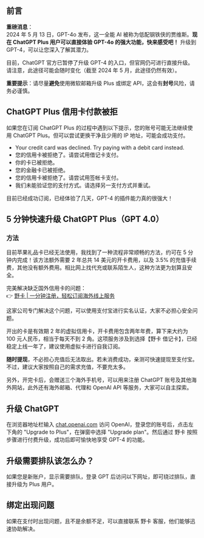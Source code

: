 ## 前言

**重磅消息**：  
2024 年 5 月 13 日，GPT-4o 发布，这一全能 AI 被称为低配钢铁侠的贾维斯。**现在 ChatGPT Plus 用户可以直接体验 GPT-4o 的强大功能，快来感受吧！** 升级到 GPT-4，可以让您深入了解其潜力。

目前，ChatGPT 官方已暂停了升级 GPT-4 的入口，但官网仍可进行直接升级。请注意，此途径可能会随时变化（截至 2024 年 5 月，此途径仍然有效）。

**重要提示**：请尽量**避免**使用微软邮箱升级 Plus 或绑定 API，这会有**封号**风险，请务必谨慎。

## ChatGPT Plus 信用卡付款被拒

如果您在订阅 ChatGPT Plus 的过程中遇到以下提示，您的账号可能无法继续使用 ChatGPT Plus。但可以尝试更换干净且少用的 IP 地址，可能会成功支付。

- Your credit card was declined. Try paying with a debit card instead.
- 您的信用卡被拒绝了。请尝试用借记卡支付。
- 你的卡已被拒绝。
- 您的金融卡已被拒绝。
- 您的信用卡被拒绝了。请尝试用签帐卡支付。
- 我们未能验证您的支付方式。请选择另一支付方式并重试。

目前已经成功订阅，已经体验了几天，GPT-4 的插件能力真的很强大！

## 5 分钟快速升级 ChatGPT Plus（GPT 4.0）

### 方法

目前苹果礼品卡已经无法使用，我找到了一种流程非常顺畅的方法，约可在 5 分钟内完成！该方法额外需要 2 年总共 14 美元的开卡费用，以及 3.5% 的充值手续费，其他没有额外费用。相比网上找代充或联系陌生人，这种方法更为划算且安全。

完美解决缺乏国外信用卡的问题：  
👉 [野卡 | 一分钟注册，轻松订阅海外线上服务](https://bit.ly/bewildcard)  

这家公司专门解决这个问题，可以使用支付宝进行实名认证，大家不必担心安全问题。

开出的卡是有效期 2 年的虚拟信用卡，开卡费用包含两年年费，算下来大约为 100 元人民币，相当于每天不到 2 角。这项服务涉及到选择【野卡 借记卡】，已经稳定上线一年了，建议使用虚拟卡进行自我订阅。

**随时提现**，不必担心充值后无法取出。若未消费成功，亲测可快速提现至支付宝。不过，建议大家按照自己的需求充值，不要充太多。

另外，开完卡后，会赠送三个海外手机号，可以用来注册 ChatGPT 账号及其他海外网站，此外还有海外邮箱、代理和 OpenAI API 等服务，大家可以自主探索。

## 升级 ChatGPT

在浏览器地址栏输入 [chat.openai.com](https://chat.openai.com/) 访问 OpenAI，登录您的账号后，点击左下角的 "Upgrade to Plus"，在弹窗中选择 "Upgrade plan"。然后通过 野卡 按照步骤进行付费升级，成功后即可愉快地享受 GPT-4 的功能。

## 升级需要排队该怎么办？

如果您是新账户，显示需要排队，登录 GPT 后访问以下网址，即可绕过排队，直接升级为 Plus 用户。

## 绑定出现问题

如果在支付时出现问题，且不是余额不足，可以直接联系 野卡 客服，他们能够迅速协助解决。